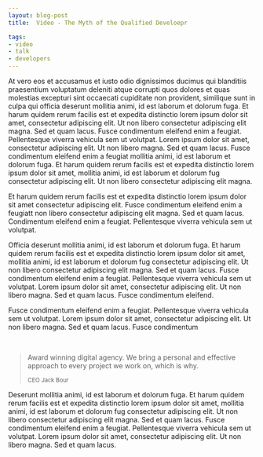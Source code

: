 ```yaml
---
layout: blog-post
title:  Video - The Myth of the Qualified Develoepr

tags:
- video
- talk
- developers
---
```


<p>At vero eos et accusamus et iusto odio dignissimos ducimus qui blanditiis praesentium voluptatum deleniti atque corrupti quos dolores et quas molestias excepturi sint occaecati cupiditate non provident, similique sunt in culpa qui officia deserunt mollitia animi, id est laborum et dolorum fuga. Et harum quidem rerum facilis est et expedita distinctio lorem ipsum dolor sit amet, consectetur adipiscing elit. Ut non libero consectetur adipiscing elit magna. Sed et quam lacus. Fusce condimentum eleifend enim a feugiat. Pellentesque viverra vehicula sem ut volutpat. Lorem ipsum dolor sit amet, consectetur adipiscing elit. Ut non libero magna. Sed et quam lacus. Fusce condimentum eleifend enim a feugiat mollitia animi, id est laborum et dolorum fuga. Et harum quidem rerum facilis est et expedita distinctio lorem ipsum dolor sit amet, mollitia animi, id est laborum et dolorum fug consectetur adipiscing elit. Ut non libero consectetur adipiscing elit magna.</p>
<!--more-->
<div class="tag-box tag-box-v2">
    <p>Et harum quidem rerum facilis est et expedita distinctio lorem ipsum dolor sit amet consectetur adipiscing elit. Fusce condimentum eleifend enim a feugiatt non libero consectetur adipiscing elit magna. Sed et quam lacus. Condimentum eleifend enim a feugiat. Pellentesque viverra vehicula sem ut volutpat.</p>
</div>
<p>Officia deserunt mollitia animi, id est laborum et dolorum fuga. Et harum quidem rerum facilis est et expedita distinctio lorem ipsum dolor sit amet, mollitia animi, id est laborum et dolorum fug consectetur adipiscing elit. Ut non libero consectetur adipiscing elit magna. Sed et quam lacus. Fusce condimentum eleifend enim a feugiat. Pellentesque viverra vehicula sem ut volutpat. Lorem ipsum dolor sit amet, consectetur adipiscing elit. Ut non libero magna. Sed et quam lacus. Fusce condimentum eleifend.</p>
<p>Fusce condimentum eleifend enim a feugiat. Pellentesque viverra vehicula sem ut volutpat. Lorem ipsum dolor sit amet, consectetur adipiscing elit. Ut non libero magna. Sed et quam lacus. Fusce condimentum</p><br>
<blockquote>
    <p>Award winning digital agency. We bring a personal and effective approach to every project we work on, which is why.</p>
    <small>CEO Jack Bour</small>
</blockquote>
<p>Deserunt mollitia animi, id est laborum et dolorum fuga. Et harum quidem rerum facilis est et expedita distinctio lorem ipsum dolor sit amet, mollitia animi, id est laborum et dolorum fug consectetur adipiscing elit. Ut non libero consectetur adipiscing elit magna. Sed et quam lacus. Fusce condimentum eleifend enim a feugiat. Pellentesque viverra vehicula sem ut volutpat. Lorem ipsum dolor sit amet, consectetur adipiscing elit. Ut non libero magna. Sed et quam lacus.</p>